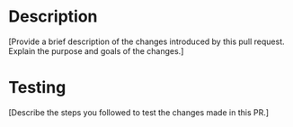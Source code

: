 # Description

[Provide a brief description of the changes introduced by this pull request. Explain the purpose and goals of the changes.]

# Testing

[Describe the steps you followed to test the changes made in this PR.]
